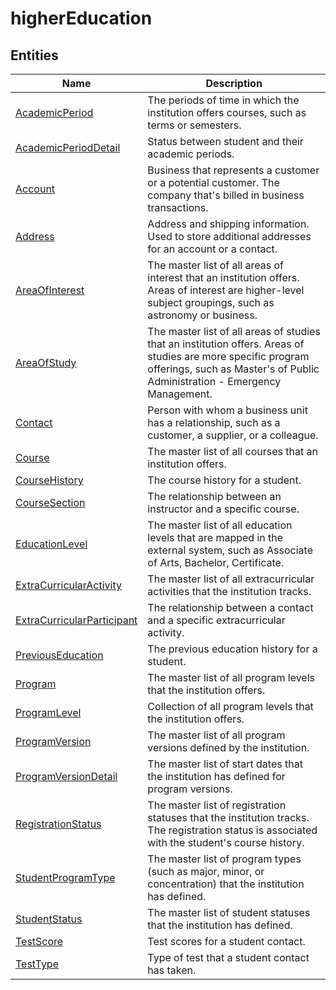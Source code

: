 # higherEducation


## Entities

|Name|Description|
|---|---|
|[AcademicPeriod](https://docs.microsoft.com/en-us/common-data-model/schema/core/applicationcommon/foundationcommon/crmcommon/accelerators/education/highereducation/AcademicPeriod)|The periods of time in which the institution offers courses, such as terms or semesters.  |
|[AcademicPeriodDetail](https://docs.microsoft.com/en-us/common-data-model/schema/core/applicationcommon/foundationcommon/crmcommon/accelerators/education/highereducation/AcademicPeriodDetail)|Status between student and their academic periods.  |
|[Account](https://docs.microsoft.com/en-us/common-data-model/schema/core/applicationcommon/foundationcommon/crmcommon/accelerators/education/highereducation/Account)|Business that represents a customer or a potential customer. The company that's billed in business transactions.  |
|[Address](https://docs.microsoft.com/en-us/common-data-model/schema/core/applicationcommon/foundationcommon/crmcommon/accelerators/education/highereducation/Address)|Address and shipping information. Used to store additional addresses for an account or a contact.  |
|[AreaOfInterest](https://docs.microsoft.com/en-us/common-data-model/schema/core/applicationcommon/foundationcommon/crmcommon/accelerators/education/highereducation/AreaOfInterest)|The master list of all areas of interest that an institution offers. Areas of interest are higher-level subject groupings, such as astronomy or business.  |
|[AreaOfStudy](https://docs.microsoft.com/en-us/common-data-model/schema/core/applicationcommon/foundationcommon/crmcommon/accelerators/education/highereducation/AreaOfStudy)|The master list of all areas of studies that an institution offers. Areas of studies are more specific program offerings, such as Master's of Public Administration - Emergency Management.  |
|[Contact](https://docs.microsoft.com/en-us/common-data-model/schema/core/applicationcommon/foundationcommon/crmcommon/accelerators/education/highereducation/Contact)|Person with whom a business unit has a relationship, such as a customer, a supplier, or a colleague.  |
|[Course](https://docs.microsoft.com/en-us/common-data-model/schema/core/applicationcommon/foundationcommon/crmcommon/accelerators/education/highereducation/Course)|The master list of all courses that an institution offers.  |
|[CourseHistory](https://docs.microsoft.com/en-us/common-data-model/schema/core/applicationcommon/foundationcommon/crmcommon/accelerators/education/highereducation/CourseHistory)|The course history for a student.  |
|[CourseSection](https://docs.microsoft.com/en-us/common-data-model/schema/core/applicationcommon/foundationcommon/crmcommon/accelerators/education/highereducation/CourseSection)|The relationship between an instructor and a specific course.  |
|[EducationLevel](https://docs.microsoft.com/en-us/common-data-model/schema/core/applicationcommon/foundationcommon/crmcommon/accelerators/education/highereducation/EducationLevel)|The master list of all education levels that are mapped in the external system, such as Associate of Arts, Bachelor, Certificate.  |
|[ExtraCurricularActivity](https://docs.microsoft.com/en-us/common-data-model/schema/core/applicationcommon/foundationcommon/crmcommon/accelerators/education/highereducation/ExtraCurricularActivity)|The master list of all extracurricular activities that the institution tracks.  |
|[ExtraCurricularParticipant](https://docs.microsoft.com/en-us/common-data-model/schema/core/applicationcommon/foundationcommon/crmcommon/accelerators/education/highereducation/ExtraCurricularParticipant)|The relationship between a contact and a specific extracurricular activity.  |
|[PreviousEducation](https://docs.microsoft.com/en-us/common-data-model/schema/core/applicationcommon/foundationcommon/crmcommon/accelerators/education/highereducation/PreviousEducation)|The previous education history for a student.  |
|[Program](https://docs.microsoft.com/en-us/common-data-model/schema/core/applicationcommon/foundationcommon/crmcommon/accelerators/education/highereducation/Program)|The master list of all program levels that the institution offers.  |
|[ProgramLevel](https://docs.microsoft.com/en-us/common-data-model/schema/core/applicationcommon/foundationcommon/crmcommon/accelerators/education/highereducation/ProgramLevel)|Collection of all program levels that the institution offers.  |
|[ProgramVersion](https://docs.microsoft.com/en-us/common-data-model/schema/core/applicationcommon/foundationcommon/crmcommon/accelerators/education/highereducation/ProgramVersion)|The master list of all program versions defined by the institution.  |
|[ProgramVersionDetail](https://docs.microsoft.com/en-us/common-data-model/schema/core/applicationcommon/foundationcommon/crmcommon/accelerators/education/highereducation/ProgramVersionDetail)|The master list of start dates that the institution has defined for program versions.  |
|[RegistrationStatus](https://docs.microsoft.com/en-us/common-data-model/schema/core/applicationcommon/foundationcommon/crmcommon/accelerators/education/highereducation/RegistrationStatus)|The master list of registration statuses that the institution tracks. The registration status is associated with the student's course history.  |
|[StudentProgramType](https://docs.microsoft.com/en-us/common-data-model/schema/core/applicationcommon/foundationcommon/crmcommon/accelerators/education/highereducation/StudentProgramType)|The master list of program types (such as major, minor, or concentration) that the institution has defined.  |
|[StudentStatus](https://docs.microsoft.com/en-us/common-data-model/schema/core/applicationcommon/foundationcommon/crmcommon/accelerators/education/highereducation/StudentStatus)|The master list of student statuses that the institution has defined.  |
|[TestScore](https://docs.microsoft.com/en-us/common-data-model/schema/core/applicationcommon/foundationcommon/crmcommon/accelerators/education/highereducation/TestScore)|Test scores for a student contact.  |
|[TestType](https://docs.microsoft.com/en-us/common-data-model/schema/core/applicationcommon/foundationcommon/crmcommon/accelerators/education/highereducation/TestType)|Type of test that a student contact has taken.  |
